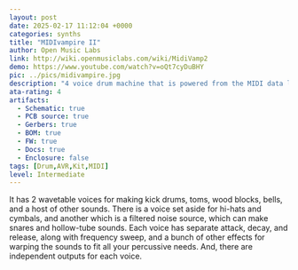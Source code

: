 ```yaml
---
layout: post
date: 2025-02-17 11:12:04 +0000
categories: synths
title: "MIDIvampire II"
author: Open Music Labs
link: http://wiki.openmusiclabs.com/wiki/MidiVamp2
demo: https://www.youtube.com/watch?v=oQt7cyDuBHY
pic: ../pics/midivampire.jpg
description: "4 voice drum machine that is powered from the MIDI data line"
ata-rating: 4
artifacts:
  - Schematic: true
  - PCB source: true
  - Gerbers: true
  - BOM: true
  - FW: true
  - Docs: true
  - Enclosure: false
tags: [Drum,AVR,Kit,MIDI]
level: Intermediate
---
```


It has 2 wavetable voices for making kick drums, toms, wood blocks, bells, and a host of other sounds. There is a voice set aside for hi-hats and cymbals, and another which is a filtered noise source, which can make snares and hollow-tube sounds. Each voice has separate attack, decay, and release, along with frequency sweep, and a bunch of other effects for warping the sounds to fit all your percussive needs. And, there are independent outputs for each voice.
